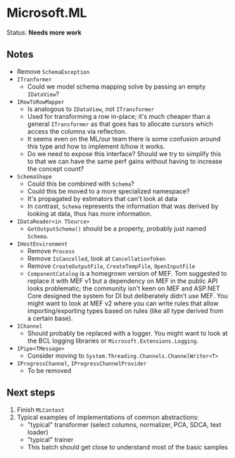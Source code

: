 # Microsoft.ML

Status: **Needs more work**

## Notes

* Remove `SchemaException`
* `ITranformer`
    - Could we model schema mapping solve by passing an empty `IDataView`?
* `IRowToRowMapper`
    - Is analogous to `IDataView`, not `ITransformer`
    - Used for transforming a row in-place; it's much cheaper than a general
      `ITransformer` as that goes has to allocate cursors which access the
      columns via reflection.
    - It seems even on the ML/our team there is some confusion around this type
      and how to implement it/how it works.
    - Do we need to expose this interface? Should we try to simplify this to
      that we can have the same perf gains without having to increase the
      concept count?
* `SchemaShape`
    - Could this be combined with `Schema`?
    - Could this be moved to a more specialized namespace?
    - It's propagated by estimators that can't look at data
    - In contrast, `Schema` represents the information that was derived by
      looking at data, thus has more information.
* `IDataReader<in TSource>`
    - `GetOutputSchema()` should be a property, probably just named `Schema`.
* `IHostEnvironment`
    - Remove `Process`
    - Remove `IsCancelled`, look at `CancellationToken`
    - Remove `CreateOutputFile`, `CreateTempFile`, `OpenInputFile`
    - `ComponentCatalog` is a homegrown version of MEF. Tom suggested to replace
      it with MEF v1 but a dependency on MEF in the public API looks
      problematic; the community isn't keen on MEF and ASP.NET Core designed the
      system for DI but deliberately didn't use MEF. You might want to look at
      MEF v2 where you can write rules that allow importing/exporting types
      based on rules (like all type derived from a certain base).
* `IChannel`
    - Should probably be replaced with a logger. You might want to look at the
      BCL logging libraries or `Microsoft.Extensions.Logging`.
* `IPipe<TMessage>`
    - Consider moving to `System.Threading.Channels.ChannelWriter<T>`
* `IProgressChannel`, `IProgressChannelProvider`
    - To be removed

## Next steps

1. Finish `MLContext`
2. Typical examples of implementations of common abstractions:
    * "typical" transformer (select columns, normalizer, PCA, SDCA, text loader)
    * "typical" trainer
    * This batch should get close to understand most of the basic samples